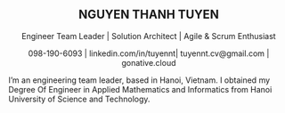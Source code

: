 <h2 align="center">NGUYEN THANH TUYEN</h2>
<p align="center">Engineer Team Leader | Solution Architect | Agile & Scrum Enthusiast</p>
<p align="center">098-190-6093 | linkedin.com/in/tuyennt| tuyennt.cv@gmail.com | gonative.cloud</p>


I’m an engineering team leader, based in Hanoi, Vietnam. I obtained my Degree Of Engineer in Applied Mathematics and Informatics from Hanoi University of Science and Technology.
